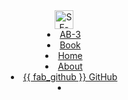 <header>
<navbar placement="top" type="light">
<a slot="brand" href="https://se-edu.github.io" title="More SE-EDU Resources" class="navbar-brand"><img src="https://se-edu.github.io/images/SeEduLogo.png" alt="SE-EDU" width="30"></a>
  <li><a href="https://se-edu.github.io/addressbook-level3/" class="nav-link"><md>AB-3</md></a></li>
  <li><a href="https://se-edu.github.io/se-book/" class="nav-link"><md>Book</md></a></li>
  <dropdown header="Tutorials" class="nav-link">
    <li><a href="{{baseUrl}}/index.html" class="dropdown-item"><md>Home</md></a></li>
    <li><a href="{{baseUrl}}/about.html" class="dropdown-item"><md>About</md></a></li>
    <li><a href="https://github.com/se-edu/guides" class="dropdown-item"><md>{{ fab_github }} GitHub</md></a></li>
  </dropdown>
  <li slot="right" class="nav-link">
    <form class="navbar-form">
      <searchbar :data="searchData" placeholder="Search Guides" :on-hit="searchCallback" menu-align-right ></searchbar>
    </form>
  </li>
</navbar>
</header>
